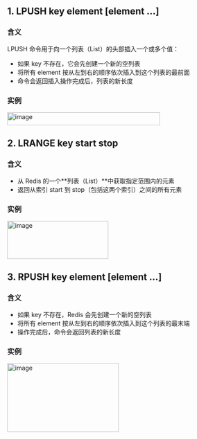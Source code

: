 ## 1. LPUSH key element [element ...]
### 含义
LPUSH 命令用于向一个列表（List）的头部插入一个或多个值：
- 如果 key 不存在，它会先创建一个新的空列表
- 将所有 element 按从左到右的顺序依次插入到这个列表的最前面
- 命令会返回插入操作完成后，列表的新长度

### 实例

<img width="352" height="30" alt="image" src="https://github.com/user-attachments/assets/cad40a7b-de94-4af1-afff-e9250f468290" />

## 2. LRANGE key start stop
### 含义
- 从 Redis 的一个**列表（List）**中获取指定范围内的元素
- 返回从索引 start 到 stop（包括这两个索引）之间的所有元素

### 实例

<img width="233" height="88" alt="image" src="https://github.com/user-attachments/assets/5ff1cbff-5338-4809-b8e8-6cfb30aee7af" />

## 3. RPUSH key element [element ...]
### 含义
- 如果 key 不存在，Redis 会先创建一个新的空列表
- 将所有 element 按从左到右的顺序依次插入到这个列表的最末端
- 操作完成后，命令会返回列表的新长度

### 实例

<img width="257" height="159" alt="image" src="https://github.com/user-attachments/assets/fb5ddb87-2143-449b-8eea-20c0b7552d6e" />

